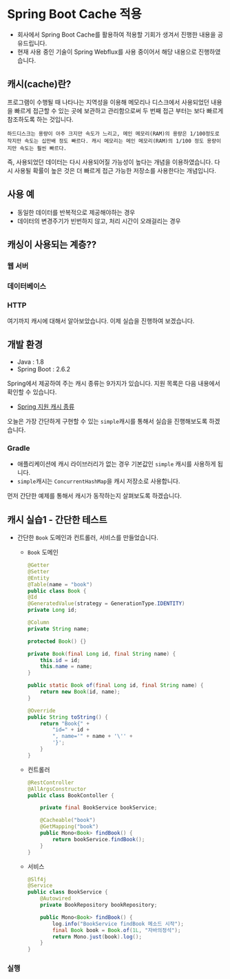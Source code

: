 # Spring Boot Cache 적용

- 회사에서 Spring Boot Cache를 활용하여 적용할 기회가 생겨서 진행한 내용을 공유드립니다.
- 현재 사용 중인 기술이 Spring Webflux를 사용 중이어서 해당 내용으로 진행하였습니다.

## 캐시(cache)란?
프로그램이 수행될 때 나타나는 지역성을 이용해 메모리나 디스크에서 사용되었던 내용을 빠르게 접근할 수 있는 곳에 보관하고 관리함으로써 두 번째 접근 부터는 보다 빠르게 참조하도록 하는 것입니다.
```
하드디스크는 용량이 아주 크지만 속도가 느리고, 메인 메모리(RAM)의 용량은 1/100정도로 작지만 속도는 십만배 정도 빠르다. 캐시 메모리는 메인 메모리(RAM)의 1/100 정도 용량이지만 속도는 훨씬 빠르다.
```
즉, 사용되었던 데이터는 다시 사용되어질 가능성이 높다는 개념을 이용하였습니다.
다시 사용될 확률이 높은 것은 더 빠르게 접근 가능한 저장소를 사용한다는 개념입니다.

## 사용 예

- 동일한 데이터를 반복적으로 제공해야하는 경우
- 데이터의 변경주기가 빈번하지 않고, 처리 시간이 오래걸리는 경우

## 캐싱이 사용되는 계층??

### 웹 서버

### 데이터베이스

### HTTP


여기까지 캐시에 대해서 알아보았습니다.
이제 실습을 진행하여 보겠습니다.

## 개발 환경

- Java : 1.8
- Spring Boot : 2.6.2

Spring에서 제공하여 주는 캐시 종류는 9가지가 있습니다. 지원 목록은 다음 내용에서 확인할 수 있습니다.
- [Spring 지원 캐시 종류](https://docs.spring.io/spring-boot/docs/2.1.6.RELEASE/reference/html/boot-features-caching.html#boot-features-caching-provider)

오늘은 가장 간단하게 구현할 수 있는 `simple`캐시를 통해서 실습을 진행해보도록 하겠습니다.

### Gradle

- 애플리케이션에 캐시 라이브러리가 없는 경우 기본값인 `simple` 캐시를 사용하게 됩니다.
- `simple`캐시는 `ConcurrentHashMap`을 캐시 저장소로 사용합니다.

먼저 간단한 예제를 통해서 캐시가 동작하는지 살펴보도록 하겠습니다.

## 캐시 실습1 - 간단한 테스트

- 간단한 `Book` 도메인과 컨트롤러, 서비스를 만들었습니다.
  - `Book` 도메인
    ```java
    @Getter
    @Setter
    @Entity
    @Table(name = "book")
    public class Book {
    @Id
    @GeneratedValue(strategy = GenerationType.IDENTITY)
    private Long id;
  
    @Column
    private String name;
  
    protected Book() {}
  
    private Book(final Long id, final String name) {
        this.id = id;
        this.name = name;
    }
  
    public static Book of(final Long id, final String name) {
        return new Book(id, name);
    }
  
    @Override
    public String toString() {
        return "Book{" +
            "id=" + id +
            ", name='" + name + '\'' +
            '}';
        }
    }
    ```
  
  - 컨트롤러
      ```java
      @RestController
      @AllArgsConstructor
      public class BookContoller { 
    
          private final BookService bookService;
  
          @Cacheable("book")
          @GetMapping("book")
          public Mono<Book> findBook() {
              return bookService.findBook();
          }
      }
      ```
  - 서비스
    ```java
    @Slf4j
    @Service
    public class BookService {
        @Autowired
        private BookRepository bookRepository;
    
        public Mono<Book> findBook() {
            log.info("BookService findBook 메소드 시작");
            final Book book = Book.of(1L, "자바의정석");
            return Mono.just(book).log();
        }
    }
    ```
    
### 실행
